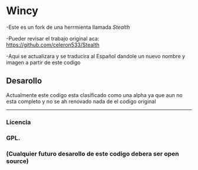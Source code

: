# Wincy
-Este es un fork de una herrmienta llamada *Stealth*

-Pueder revisar el trabajo original aca: https://github.com/celeron533/Stealth


-Aqui se actualizara y se traducira al Español dandole un nuevo nombre y imagen a partir de este codigo

## Desarollo

Actualmente este codigo esta clasificado como una alpha ya que aun no esta completo y no se ah renovado nada de el codigo original

---
### Licencia
### GPL.  
### (Cualquier futuro desarollo de este codigo debera ser open source)
